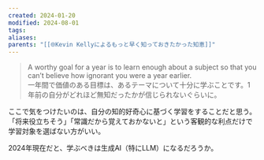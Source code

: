 ```yaml
---
created: 2024-01-20
modified: 2024-08-01
tags: 
aliases: 
parents: "[[🌐Kevin Kellyによるもっと早く知っておきたかった知恵]]"
---
```

> A worthy goal for a year is to learn enough about a subject so that you can’t believe how ignorant you were a year earlier.  
> 一年間で価値のある目標は、あるテーマについて十分に学ぶことです。1年前の自分がどれほど無知だったかが信じられないぐらいに。

ここで気をつけたいのは、自分の知的好奇心に基づく学習をすることだと思う。  
「将来役立ちそう」「常識だから覚えておかないと」という客観的な利点だけで学習対象を選ばない方がいい。

2024年現在だと、学ぶべきは生成AI（特にLLM）になるだろうか。
